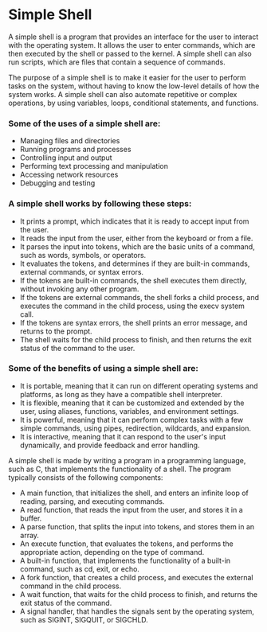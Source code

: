 # Simple Shell

A simple shell is a program that provides an interface for the user to interact with the operating system. It allows the user to enter commands, which are then executed by the shell or passed to the kernel. A simple shell can also run scripts, which are files that contain a sequence of commands.

The purpose of a simple shell is to make it easier for the user to perform tasks on the system, without having to know the low-level details of how the system works. A simple shell can also automate repetitive or complex operations, by using variables, loops, conditional statements, and functions.

### Some of the uses of a simple shell are:

- Managing files and directories
- Running programs and processes
- Controlling input and output
- Performing text processing and manipulation
- Accessing network resources
- Debugging and testing

### A simple shell works by following these steps:

- It prints a prompt, which indicates that it is ready to accept input from the user.
- It reads the input from the user, either from the keyboard or from a file.
- It parses the input into tokens, which are the basic units of a command, such as words, symbols, or operators.
- It evaluates the tokens, and determines if they are built-in commands, external commands, or syntax errors.
- If the tokens are built-in commands, the shell executes them directly, without invoking any other program.
- If the tokens are external commands, the shell forks a child process, and executes the command in the child process, using the execv system call.
- If the tokens are syntax errors, the shell prints an error message, and returns to the prompt.
- The shell waits for the child process to finish, and then returns the exit status of the command to the user.

### Some of the benefits of using a simple shell are:

- It is portable, meaning that it can run on different operating systems and platforms, as long as they have a compatible shell interpreter.
- It is flexible, meaning that it can be customized and extended by the user, using aliases, functions, variables, and environment settings.
- It is powerful, meaning that it can perform complex tasks with a few simple commands, using pipes, redirection, wildcards, and expansion.
- It is interactive, meaning that it can respond to the user's input dynamically, and provide feedback and error handling.

A simple shell is made by writing a program in a programming language, such as C, that implements the functionality of a shell. The program typically consists of the following components:

- A main function, that initializes the shell, and enters an infinite loop of reading, parsing, and executing commands.
- A read function, that reads the input from the user, and stores it in a buffer.
- A parse function, that splits the input into tokens, and stores them in an array.
- An execute function, that evaluates the tokens, and performs the appropriate action, depending on the type of command.
- A built-in function, that implements the functionality of a built-in command, such as cd, exit, or echo.
- A fork function, that creates a child process, and executes the external command in the child process.
- A wait function, that waits for the child process to finish, and returns the exit status of the command.
- A signal handler, that handles the signals sent by the operating system, such as SIGINT, SIGQUIT, or SIGCHLD.

